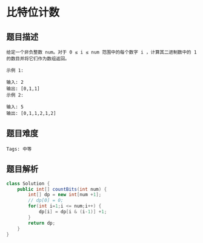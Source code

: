 # 比特位计数

## 题目描述

    给定一个非负整数 num。对于 0 ≤ i ≤ num 范围中的每个数字 i ，计算其二进制数中的 1 的数目并将它们作为数组返回。

    示例 1:

    输入: 2
    输出: [0,1,1]
    示例 2:

    输入: 5
    输出: [0,1,1,2,1,2]

## 题目难度
    Tags: 中等

## 题目解析
```java
class Solution {
    public int[] countBits(int num) {
        int[] dp = new int[num +1];
        // dp[0] = 0;
        for(int i=1;i <= num;i++) {
            dp[i] = dp[i & (i-1)] +1;
        }
        return dp;
    }
}
```